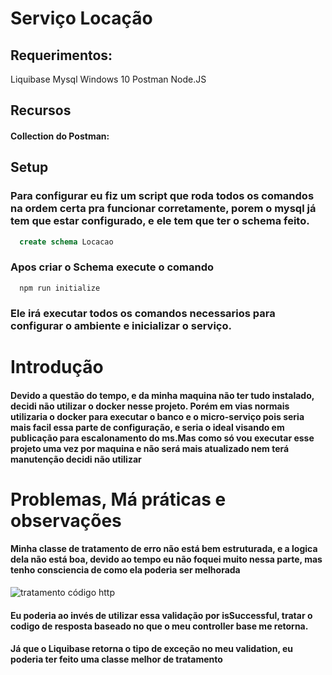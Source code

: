# Serviço Locação
## Requerimentos:
Liquibase
Mysql
Windows 10
Postman
Node.JS

## Recursos
#### Collection do Postman: 


## Setup
### Para configurar eu fiz um script que roda todos os comandos na ordem certa pra funcionar corretamente, porem o mysql já tem que estar configurado, e ele tem que ter o schema feito.
````sql
  create schema Locacao
````
### Apos criar o Schema execute o comando
````
  npm run initialize
````
### Ele irá executar todos os comandos necessarios para configurar o ambiente e inicializar o serviço.


# Introdução
#### Devido a questão do tempo, e da minha maquina não ter tudo instalado, decidi não utilizar o docker nesse projeto. Porém em vias normais utilizaria o docker para executar o banco e o micro-serviço pois seria mais facil essa parte de configuração, e seria o ideal visando em publicação para escalonamento do ms.Mas como só vou executar esse projeto uma vez por maquina e não será mais atualizado nem terá manutenção decidi não utilizar


# Problemas, Má práticas e observações
#### Minha classe de tratamento de erro não está bem estruturada, e a logica dela não está boa, devido ao tempo eu não foquei muito nessa parte, mas tenho consciencia de como ela poderia ser melhorada

![tratamento código http](https://snipboard.io/oHsu7C.jpg)

#### Eu poderia ao invés de utilizar essa validação por isSuccessful, tratar o codigo de resposta baseado no que o meu controller base me retorna.
#### Já que o Liquibase retorna o tipo de exceção no meu validation, eu poderia ter feito uma classe melhor de tratamento

